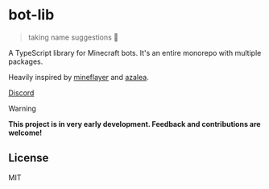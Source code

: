 # bot-lib
> taking name suggestions 🙏

A TypeScript library for Minecraft bots.
It's an entire monorepo with multiple packages.

Heavily inspired by [mineflayer](https://github.com/PrismarineJS/mineflayer) and [azalea](https://github.com/azalea-rs/azalea).

[Discord](https://discord.gg/TbenYwXsnT)

> [!WARNING]
> **This project is in very early development. Feedback and contributions are welcome!**

## License

MIT
